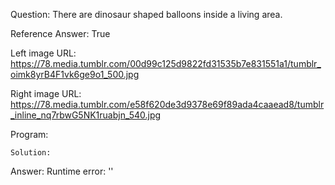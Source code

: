 Question: There are dinosaur shaped balloons inside a living area.

Reference Answer: True

Left image URL: https://78.media.tumblr.com/00d99c125d9822fd31535b7e831551a1/tumblr_oimk8yrB4F1vk6ge9o1_500.jpg

Right image URL: https://78.media.tumblr.com/e58f620de3d9378e69f89ada4caaead8/tumblr_inline_nq7rbwG5NK1ruabjn_540.jpg

Program:

```
Solution:
```
Answer: Runtime error: ''

